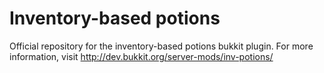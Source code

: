 Inventory-based potions
===========

Official repository for the inventory-based potions bukkit plugin.
For more information, visit http://dev.bukkit.org/server-mods/inv-potions/
